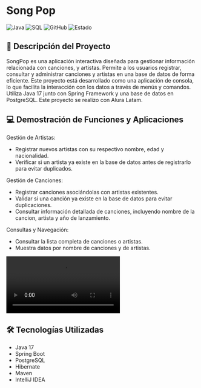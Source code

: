# Song Pop
![Java](https://img.shields.io/badge/Java-17-brightgreen)
![SQL](https://img.shields.io/badge/SQL-PostgreSQL)
![GitHub](https://img.shields.io/badge/GitHub-Repository-lightgrey)
![Estado](https://img.shields.io/badge/Estado-Terminado-brightgreen)

## 📖 Descripción del Proyecto
SongPop es una aplicación interactiva diseñada para gestionar información relacionada con canciones, y artistas. Permite a los usuarios registrar, consultar y administrar canciones y artistas en una base de datos de forma eficiente. Este proyecto está desarrollado como una aplicación de consola, lo que facilita la interacción con los datos a través de menús y comandos. Utiliza Java 17 junto con Spring Framework y una base de datos en PostgreSQL. Este proyecto se realizo con Alura Latam.

## 💻 Demostración de Funciones y Aplicaciones
Gestión de Artistas:
- Registrar nuevos artistas con su respectivo nombre, edad y nacionalidad.
- Verificar si un artista ya existe en la base de datos antes de registrarlo para evitar duplicados.

Gestión de Canciones:
- Registrar canciones asociándolas con artistas existentes.
- Validar si una canción ya existe en la base de datos para evitar duplicaciones.
- Consultar información detallada de canciones, incluyendo nombre de la cancion, artista y año de lanzamiento.

Consultas y Navegación:
- Consultar la lista completa de canciones o artistas.
- Muestra datos por nombre de canciones y de artistas.
  
![Demostracion](demo.mp4)

## 🛠 Tecnologías Utilizadas
- Java 17
- Spring Boot
- PostgreSQL
- Hibernate
- Maven
- IntelliJ IDEA
